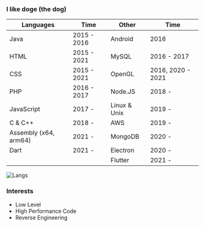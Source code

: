 ### I like doge (the dog)

| Languages             | Time        | Other        | Time              |
| --------------------- | ----------- | ------------ | ----------------- |
| Java                  | 2015 - 2016 | Android      | 2016              |
| HTML                  | 2015 - 2021 | MySQL        | 2016 - 2017       |
| CSS                   | 2015 - 2021 | OpenGL       | 2016, 2020 - 2021 |
| PHP                   | 2016 - 2017 | Node.JS      | 2018 -            |
| JavaScript            | 2017 -      | Linux & Unix | 2019 -            |
| C & C++               | 2018 -      | AWS          | 2019 -            |
| Assembly (x64, arm64) | 2021 -      | MongoDB      | 2020 -            |
| Dart                  | 2021 -      | Electron     | 2020 -            |
|                       |             | Flutter      | 2021 -            |

![Langs](https://github-readme-stats.vercel.app/api/top-langs?username=ilikdoge&layout=compact)

### Interests
- Low Level
- High Performance Code
- Reverse Engineering